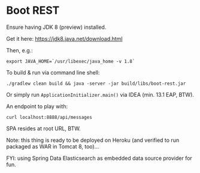 Boot REST
=========

Ensure having JDK 8 (preview) installed.

Get it here: https://jdk8.java.net/download.html

Then, e.g.:

    export JAVA_HOME=`/usr/libexec/java_home -v 1.8`

To build & run via command line shell:

    ./gradlew clean build && java -server -jar build/libs/boot-rest.jar

Or simply run `ApplicationInitializer.main()` via IDEA (min. 13.1 EAP, BTW).

An endpoint to play with:

    curl localhost:8888/api/messages

SPA resides at root URL, BTW.

Note: this thing is ready to be deployed on Heroku (and verified to run packaged as WAR in Tomcat 8, too)...

FYI: using Spring Data Elasticsearch as embedded data source provider for fun.
